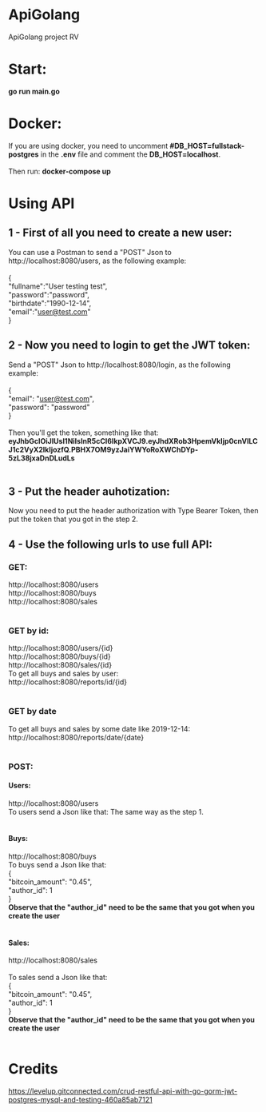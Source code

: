 # ApiGolang
ApiGolang project RV<br>


# Start:
<b>go run main.go</b><br>

# Docker:
If you are using docker, you need to uncomment <b>#DB_HOST=fullstack-postgres</b> in the <b>.env</b> file and comment the <b>DB_HOST=localhost</b>.<br><br>
Then run: <b>docker-compose up</b>

# Using API

## 1 - First of all you need to create a new user:

You can use a Postman to send a "POST" Json to http://localhost:8080/users, as the following example:<br><br>
{<br>
	"fullname":"User testing test",<br>
	"password":"password",<br>
	"birthdate":"1990-12-14",<br>
	"email":"user@test.com"<br>
}<br>
## 2 - Now you need to login to get the JWT token:
Send a "POST" Json to http://localhost:8080/login, as the following example:<br><br>
{	<br>
	"email": "user@test.com",<br>
	"password": "password"<br>
}<br><br>
Then you'll get the token, something like that: <br>
<b>eyJhbGclOiJIUsI1NiIsInR5cCI6IkpXVCJ9.eyJhdXRob3HpemVkIjp0cnVlLCJ1c2VyX2lkIjozfQ.PBHX7OM9yzJaiYWYoRoXWChDYp-5zL38jxaDnDLudLs</b>
<br><br>
## 3 - Put the header auhotization:
Now you need to put the header authorization with Type Bearer Token, then put the token that you got in the step 2.
<br>

## 4 - Use the following urls to use full API:
### GET:
http://localhost:8080/users<br>
http://localhost:8080/buys<br>
http://localhost:8080/sales<br><br>

### GET by id:
http://localhost:8080/users/{id}<br>
http://localhost:8080/buys/{id}<br>
http://localhost:8080/sales/{id}<br>
To get all buys and sales by user:<br>
http://localhost:8080/reports/id/{id}<br><br>

### GET by date
To get all buys and sales by some date like 2019-12-14:<br>
http://localhost:8080/reports/date/{date}<br><br>

### POST:

#### Users:
http://localhost:8080/users<br> 
To users send a Json like that: The same way as the step 1.<br><br>

#### Buys:
http://localhost:8080/buys<br>
To buys send a Json like that:<br>
{	<br>
	"bitcoin_amount": "0.45",<br>
	"author_id": 1<br>
}<br>
<b>Observe that the "author_id" need to be the same that you got when you create the user</b><br><br>

#### Sales:
http://localhost:8080/sales<br><br>
To sales send a Json like that:<br>
{	<br>
	"bitcoin_amount": "0.45",<br>
	"author_id": 1<br>
}<br>
<b>Observe that the "author_id" need to be the same that you got when you create the user</b><br><br>



# Credits
https://levelup.gitconnected.com/crud-restful-api-with-go-gorm-jwt-postgres-mysql-and-testing-460a85ab7121
